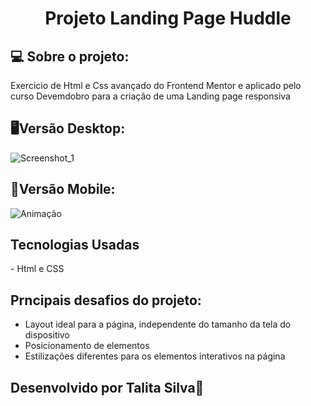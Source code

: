 <h1 align="center">Projeto Landing Page Huddle</h1>

<h2>💻 Sobre o projeto:</h2>

Exercicio de Html e Css avançado do Frontend Mentor e aplicado pelo curso Devemdobro para a criação de uma Landing page responsiva

<h2>🖥️Versão Desktop:</h2> 

![Screenshot_1](https://user-images.githubusercontent.com/127634644/234429939-bc8d35b3-3280-4e30-bb88-15c583a7dcda.png)

<h2>📲Versão Mobile:</h2> 

![Animação](https://user-images.githubusercontent.com/127634644/234430028-2c1d347a-34e0-430e-9a36-756f5f14a40f.gif)


<h2>Tecnologias Usadas</h2>
 - Html e CSS 

<h2>Prncipais desafios do projeto:</h2>

 - Layout ideal para a página, independente do tamanho da tela do dispositivo
 - Posicionamento de elementos 
 - Estilizações diferentes para os elementos interativos na página



 <h2>Desenvolvido por Talita Silva🚀</h2>
